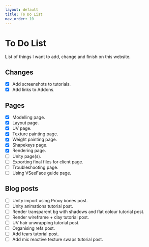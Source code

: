 ```yaml
---
layout: default
title: To Do List
nav_order: 10
---
```


# To Do List

List of things I want to add, change and finish on this website.

## Changes
- [x] Add screenshots to tutorials.
- [x] Add links to Addons.

## Pages
- [x] Modelling page.
- [x] Layout page.
- [x] UV page.
- [x] Texture painting page.
- [x] Weight painting page.
- [x] Shapekeys page.
- [x] Rendering page.
- [ ] Unity page(s).
- [ ] Exporting final files for client page.
- [ ] Troubleshooting page.
- [ ] Using VSeeFace guide page.

## Blog posts
- [ ] Unity import using Proxy bones post.
- [ ] Unity animations tutorial post.
- [ ] Render transparent bg with shadows and flat colour tutorial post.
- [ ] Render wireframe + clay tutorial post.
- [ ] UV hair unwrapping tutorial post.
- [ ] Organising refs post.
- [ ] Add tears tutorial post.
- [ ] Add mic reactive texture swaps tutorial post.